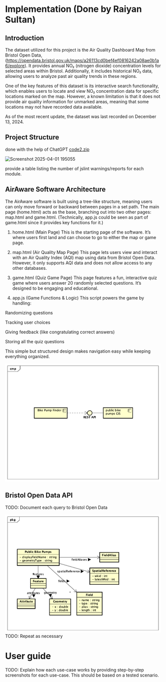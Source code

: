 # Implementation (Done by Raiyan Sultan)

## Introduction
The dataset utilized for this project is the Air Quality Dashboard Map from Bristol Open Data, (https://opendata.bristol.gov.uk/maps/a26113cd0bef4ef0816242a08ae0b1a6/explore). It provides annual NO₂ (nitrogen dioxide) concentration levels for selected areas within Bristol. Additionally, it includes historical NO₂ data, allowing users to analyze past air quality trends in these regions.

One of the key features of this dataset is its interactive search functionality, which enables users to locate and view NO₂ concentration data for specific locations marked on the map. However, a known limitation is that it does not provide air quality information for unmarked areas, meaning that some locations may not have recorded data available.

As of the most recent update, the dataset was last recorded on December 13, 2024.

## Project Structure
done with the help of ChatGPT
[code2.zip](https://github.com/user-attachments/files/19555983/code2.zip)

![Screenshot 2025-04-01 195055](https://github.com/user-attachments/assets/cf6b373b-3d3c-4dbf-9dca-2965316c24bb)


provide a table listing the number of jslint warnings/reports for each module.

## AirAware Software Architecture
The AirAware software is built using a tree-like structure, meaning users can only move forward or backward between pages in a set path. The main page (home.html) acts as the base, branching out into two other pages: map.html and game.html. (Technically, app.js could be seen as part of game.html since it provides key functions for it.)

1. home.html (Main Page)
This is the starting page of the software. It’s where users first land and can choose to go to either the map or game page.

2. map.html (Air Quality Map Page)
This page lets users view and interact with an Air Quality Index (AQI) map using data from Bristol Open Data. However, it only supports AQI data and does not allow access to any other databases.

3. game.html (Quiz Game Page)
This page features a fun, interactive quiz game where users answer 20 randomly selected questions. It’s designed to be engaging and educational.

4. app.js (Game Functions & Logic)
This script powers the game by handling:

Randomizing questions

Tracking user choices

Giving feedback (like congratulating correct answers)

Storing all the quiz questions

This simple but structured design makes navigation easy while keeping everything organized.

![Insert your component Diagram here](images/component.png)

## Bristol Open Data API
TODO: Document each query to Bristol Open Data

![UML Class diagrams representing JSON query results](images/class1.png)
TODO: Repeat as necessary

# User guide
TODO: Explain how each use-case works by providing step-by-step screenshots for each use-case. This should be based on a tested scenario.



